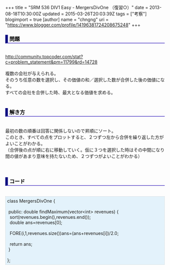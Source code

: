 +++
title = "SRM 536 DIV1 Easy - MergersDivOne （復習○）"
date = 2013-08-18T10:30:00Z
updated = 2015-03-26T20:03:39Z
tags = ["考察"]
blogimport = true 
[author]
	name = "chngng"
	uri = "https://www.blogger.com/profile/14196381724208675248"
+++

<div dir="ltr" style="text-align: left;" trbidi="on"><h3 style="border-bottom: 2px solid slateblue; border-left: 8px solid navy; color: black; padding: 0px 0px 1px 5px;">問題 </h3><br /><a href="http://community.topcoder.com/stat?c=problem_statement&amp;pm=11799&amp;rd=14728" target="_blank">http://community.topcoder.com/stat?c=problem_statement&amp;pm=11799&amp;rd=14728</a><br /><br />複数の会社が与えられる。<br />そのうち任意の数を選択し、その価値の和／選択した数が合併した後の価値になる。<br />すべての会社を合併した時、最大となる価値を求める。<br /><br /><h3 style="border-bottom: 2px solid slateblue; border-left: 8px solid navy; color: black; padding: 0px 0px 1px 5px;">解き方 </h3><br />最初の数の順番は回答に関係しないので昇順にソート。<br />このとき、すべての点をプロットすると、２つずつ左から合併を繰り返した方がよいことがわかる。<br />（合併後の点が順に右に移動していく。仮に３つを選択した時はその中間になり間の値があまり意味を持たないため、２つずつがよいことがわかる）<br /><br /><br /><h3 style="border-bottom: 2px solid slateblue; border-left: 8px solid navy; color: black; padding: 0px 0px 1px 5px;">コード </h3><br /><div style="background-color: #e3f2fb; border: 1px dotted #CCCCCC; padding: 5px;">class MergersDivOne {<br /><br /><span class="Apple-tab-span" style="white-space: pre;"> </span>public: double findMaximum(vector&lt;int&gt; revenues) {<br /><span class="Apple-tab-span" style="white-space: pre;">  </span>sort(revenues.begin(),revenues.end());<br /><span class="Apple-tab-span" style="white-space: pre;">  </span>double ans=revenues[0];<br /><br /><span class="Apple-tab-span" style="white-space: pre;">  </span>FORE(i,1,revenues.size())ans=(ans+revenues[i])/2.0;<br /><br /><span class="Apple-tab-span" style="white-space: pre;">  </span>return ans;<br /><span class="Apple-tab-span" style="white-space: pre;"> </span>}<br /><br />};</div></div>

